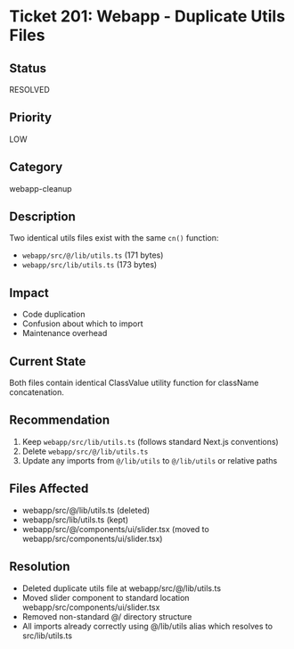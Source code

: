# Ticket 201: Webapp - Duplicate Utils Files

## Status
RESOLVED

## Priority
LOW

## Category
webapp-cleanup

## Description
Two identical utils files exist with the same `cn()` function:
- `webapp/src/@/lib/utils.ts` (171 bytes)
- `webapp/src/lib/utils.ts` (173 bytes)

## Impact
- Code duplication
- Confusion about which to import
- Maintenance overhead

## Current State
Both files contain identical ClassValue utility function for className concatenation.

## Recommendation
1. Keep `webapp/src/lib/utils.ts` (follows standard Next.js conventions)
2. Delete `webapp/src/@/lib/utils.ts`
3. Update any imports from `@/lib/utils` to `@/lib/utils` or relative paths

## Files Affected
- webapp/src/@/lib/utils.ts (deleted)
- webapp/src/lib/utils.ts (kept)
- webapp/src/@/components/ui/slider.tsx (moved to webapp/src/components/ui/slider.tsx)

## Resolution
- Deleted duplicate utils file at webapp/src/@/lib/utils.ts
- Moved slider component to standard location webapp/src/components/ui/slider.tsx
- Removed non-standard @/ directory structure
- All imports already correctly using @/lib/utils alias which resolves to src/lib/utils.ts